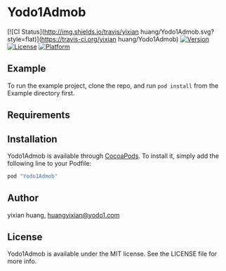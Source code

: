 # Yodo1Admob

[![CI Status](http://img.shields.io/travis/yixian huang/Yodo1Admob.svg?style=flat)](https://travis-ci.org/yixian huang/Yodo1Admob)
[![Version](https://img.shields.io/cocoapods/v/Yodo1Admob.svg?style=flat)](http://cocoapods.org/pods/Yodo1Admob)
[![License](https://img.shields.io/cocoapods/l/Yodo1Admob.svg?style=flat)](http://cocoapods.org/pods/Yodo1Admob)
[![Platform](https://img.shields.io/cocoapods/p/Yodo1Admob.svg?style=flat)](http://cocoapods.org/pods/Yodo1Admob)

## Example

To run the example project, clone the repo, and run `pod install` from the Example directory first.

## Requirements

## Installation

Yodo1Admob is available through [CocoaPods](http://cocoapods.org). To install
it, simply add the following line to your Podfile:

```ruby
pod "Yodo1Admob"
```

## Author

yixian huang, huangyixian@yodo1.com

## License

Yodo1Admob is available under the MIT license. See the LICENSE file for more info.
